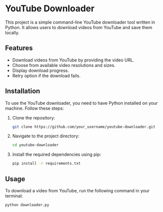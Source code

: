 # YouTube Downloader

This project is a simple command-line YouTube downloader tool written in Python. It allows users to download videos from YouTube and save them locally.

## Features

- Download videos from YouTube by providing the video URL.
- Choose from available video resolutions and sizes.
- Display download progress.
- Retry option if the download fails.

## Installation

To use the YouTube downloader, you need to have Python installed on your machine. Follow these steps:

1. Clone the repository:

    ```bash
    git clone https://github.com/your_username/youtube-downloader.git
    ```

2. Navigate to the project directory:

    ```bash
    cd youtube-downloader
    ```

3. Install the required dependencies using pip:

    ```bash
    pip install -r requirements.txt
    ```

## Usage

To download a video from YouTube, run the following command in your terminal:

```bash
python downloader.py
